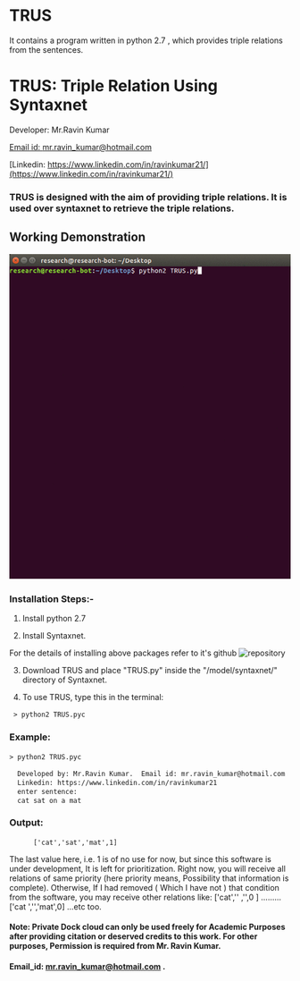 # TRUS

It contains a program written in python 2.7 , which provides triple relations from the sentences.

# TRUS: Triple Relation Using Syntaxnet

Developer: Mr.Ravin Kumar

[Email id: mr.ravin_kumar@hotmail.com](mr.ravin_kumar@hotmail.com)

[Linkedin: https://www.linkedin.com/in/ravinkumar21/](https://www.linkedin.com/in/ravinkumar21/)


### TRUS is designed with the aim of providing triple relations. It is used over syntaxnet to retrieve the triple relations. 

## Working Demonstration

[![Working Demonstration](https://github.com/mr-ravin/TRUS/blob/master/TRUS.gif)](https://github.com/mr-ravin/TRUS/blob/master/TRUS.gif)
### Installation Steps:-

1. Install python 2.7

2. Install Syntaxnet.

For the details of installing above packages refer to it's github ![repository](https://github.com/tensorflow/models/tree/master/research/syntaxnet)

3. Download TRUS and place "TRUS.py" inside the "/model/syntaxnet/" directory of Syntaxnet.

4. To use TRUS, type this in the terminal:

```   
 > python2 TRUS.pyc
```

### Example:

```
> python2 TRUS.pyc
``` 

      Developed by: Mr.Ravin Kumar.  Email id: mr.ravin_kumar@hotmail.com
      Linkedin: https://www.linkedin.com/in/ravinkumar21 
      enter sentence:
      cat sat on a mat

      
### Output:

 ```
       ['cat','sat','mat',1]
 ```      
       
The last value here, i.e. 1 is of no use for now, but since this software is under development, It is left for prioritization. 
Right now, you will receive all relations of same priority (here priority means, Possibility that information is complete).
Otherwise, If I had removed ( Which I have not ) that condition from the software, you may receive other relations like:
['cat','' ,'',0 ] ......... ['cat ','','mat',0] ...etc too. 


#### Note: Private Dock cloud can only be used freely for Academic Purposes after providing citation or deserved credits to this work. For other purposes, Permission is required from Mr. Ravin Kumar. 
#### Email_id: mr.ravin_kumar@hotmail.com .
